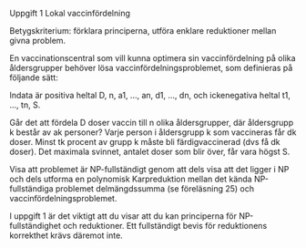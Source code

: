 Uppgift 1 Lokal vaccinfördelning

Betygskriterium: förklara principerna, utföra enklare reduktioner mellan givna problem.

En vaccinationscentral som vill kunna optimera sin vaccinfördelning på olika åldersgrupper behöver lösa vaccinfördelningsproblemet, som definieras på följande sätt:

Indata är positiva heltal D, n, a1, ..., an, d1, ..., dn, och ickenegativa heltal t1, ..., tn, S.

Går det att fördela D doser vaccin till n olika åldersgrupper, där åldersgrupp k består av ak personer? Varje person i åldersgrupp k som vaccineras får dk doser. Minst tk procent av grupp k måste bli färdigvaccinerad (dvs få dk doser). Det maximala svinnet, antalet doser som blir över, får vara högst S.

Visa att problemet är NP-fullständigt genom att dels visa att det ligger i NP och dels utforma en polynomisk Karpreduktion mellan det kända NP-fullständiga problemet delmängdssumma (se föreläsning 25) och vaccinfördelningsproblemet.

I uppgift 1 är det viktigt att du visar att du kan principerna för NP-fullständighet och reduktioner. Ett fullständigt bevis för reduktionens korrekthet krävs däremot inte.
